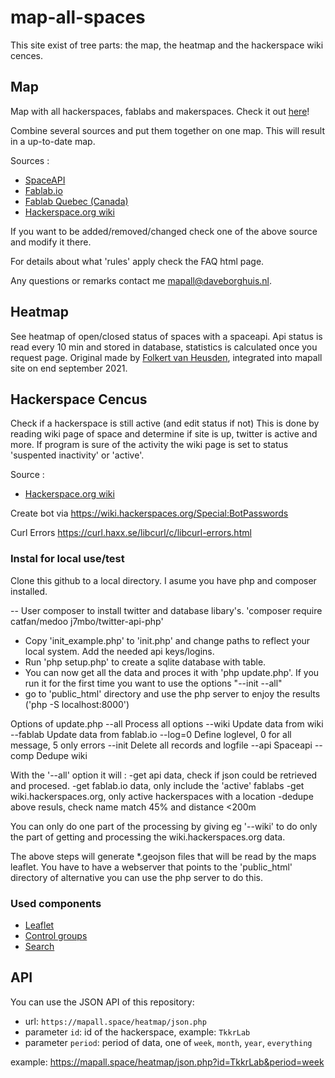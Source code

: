 # map-all-spaces

This site exist of tree parts: the map, the heatmap and the hackerspace wiki cences.

## Map

Map with all hackerspaces, fablabs and makerspaces. Check it out [here](https://mapall.space)!

Combine several sources and put them together on one map. This will result in a up-to-date map.

Sources :
- [SpaceAPI](https://spaceapi.io/)
- [Fablab.io](https://fablab.io)
- [Fablab Quebec (Canada)](https://wiki.fablabs-quebec.org/)
- [Hackerspace.org wiki](https://wiki.hackerspaces.org)

If you want to be added/removed/changed check one of the above source and modify it there.

For details about what 'rules' apply check the FAQ html page.

Any questions or remarks contact me mapall@daveborghuis.nl.

## Heatmap
See heatmap of open/closed status of spaces with a spaceapi. Api status is read every 10 min and stored in database, statistics is calculated once you request page. Original made by [Folkert van Heusden](https://github.com/folkertvanheusden/spaceapi), integrated into mapall site on end september 2021.

## Hackerspace Cencus
Check if a hackerspace is still active (and edit status if not)
This is done by reading wiki page of space and determine if site is up, twitter is active and more. If program is sure of the activity the wiki page is set to status 'suspented inactivity' or 'active'.

Source : 
- [Hackerspace.org wiki](https://wiki.hackerspaces.org)

Create bot via 
https://wiki.hackerspaces.org/Special:BotPasswords

Curl Errors
https://curl.haxx.se/libcurl/c/libcurl-errors.html

### Instal for local use/test
Clone this github to a local directory. I asume you have php and composer installed.

-- User composer to install twitter and database libary's.  'composer require catfan/medoo j7mbo/twitter-api-php'
- Copy 'init_example.php' to 'init.php' and change paths to reflect your local system. Add the needed api keys/logins. 
- Run 'php setup.php' to create a sqlite database with table.
- You can now get all the data and proces it with 'php update.php'. If you run it for the first time you want to use the options "--init --all"
- go to 'public_html' directory and use the php server to enjoy the results ('php -S localhost:8000')

Options of update.php
  --all    Process all options
  --wiki   Update data from wiki
  --fablab Update data from fablab.io
  --log=0  Define loglevel, 0 for all message, 5 only errors
  --init   Delete all records and logfile
  --api    Spaceapi
  --comp   Dedupe wiki

With the '--all' option it will : 
  -get api data, check if json could be retrieved and procesed.
  -get fablab.io data, only include the 'active' fablabs
  -get wiki.hackerspaces.org, only active hackerspaces with a location
  -dedupe above resuls, check name match 45% and distance <200m

You can only do one part of the processing by giving eg '--wiki' to do only the part of getting and processing the wiki.hackerspaces.org data.

The above steps will generate \*.geojson files that will be read by the maps leaflet. You have to have a webserver that points to the 'public_html' directory of alternative you can use the php server to do this.


### Used components 

- [Leaflet](https://leafletjs.com/)
- [Control groups](https://github.com/Leaflet/Leaflet.markercluster)
- [Search](https://github.com/stefanocudini/leaflet-search)

## API

You can use the JSON API of this repository:

- url: `https://mapall.space/heatmap/json.php`
- parameter `id`: id of the hackerspace, example: `TkkrLab`
- parameter `period`: period of data, one of `week`, `month`, `year`, `everything`

example: https://mapall.space/heatmap/json.php?id=TkkrLab&period=week

